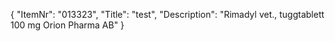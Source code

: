{
  "ItemNr": "013323",
  "Title": "test",
  "Description": "Rimadyl vet., tuggtablett 100 mg Orion Pharma AB"
}